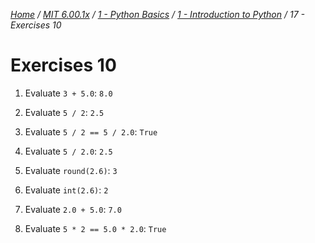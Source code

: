 _[Home](../../../../) / [MIT 6.00.1x](../../../) / [1 - Python Basics](../../) / [1 - Introduction to Python](../) / 17 - Exercises 10_
# Exercises 10

1. Evaluate `3 + 5.0`:
	`8.0`

2. Evaluate `5 / 2`:
	`2.5`

3. Evaluate `5 / 2 == 5 / 2.0`:
	`True`

4. Evaluate `5 / 2.0`:
	`2.5`

5. Evaluate `round(2.6)`:
	`3`

6. Evaluate `int(2.6)`:
	`2`

7. Evaluate `2.0 + 5.0`:
	`7.0`

8. Evaluate `5 * 2 == 5.0 * 2.0`:
	`True`
